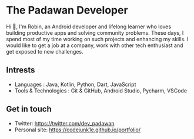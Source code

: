 ﻿# The Padawan Developer
Hi 👋, I'm Robin, an Android developer and lifelong learner who loves building productive apps and solving community problems. These days, I spend most of my time working on such projects and enhancing my skills. I would like to get a job at a company, work with other tech enthusiast and get exposed to new challenges.

## Intrests
- Languages​ :​ Java, Kotlin, Python, Dart, JavaScript
- Tools & Technologies​ :​ Git & GitHub, Android Studio, Pycharm, VSCode

## Get in touch
- Twitter: https://twitter.com/dev_padawan
- Personal site: https://codejunk1e.github.io/portfolio/
